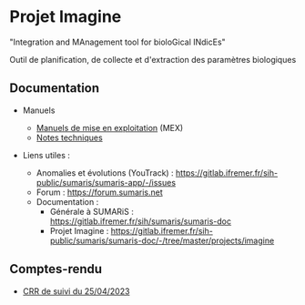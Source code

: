 # Projet Imagine

"Integration and MAnagement tool for bioloGical INdicEs"

Outil de planification, de collecte et d'extraction des paramètres biologiques

## Documentation

- Manuels
  * [Manuels de mise en exploitation](./mex) (MEX)
  * [Notes techniques](./not)

- Liens utiles :
  * Anomalies et évolutions (YouTrack) : https://gitlab.ifremer.fr/sih-public/sumaris/sumaris-app/-/issues
  * Forum : https://forum.sumaris.net
  * Documentation :
    * Générale à SUMARiS : https://gitlab.ifremer.fr/sih/sumaris/sumaris-doc
    * Projet Imagine : https://gitlab.ifremer.fr/sih-public/sumaris/sumaris-doc/-/tree/master/projects/imagine

## Comptes-rendu

- [CRR de suivi du 25/04/2023](crr/crr-23-001-reunion_suivi-2023-04-25.md)
